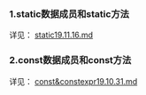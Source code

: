 ### 1.static数据成员和static方法

详见： [static19.11.16.md](..\关键字\static19.11.16.md) 

### 2.const数据成员和const方法

详见： [const&constexpr19.10.31.md](..\关键字\const&constexpr19.10.31.md) 